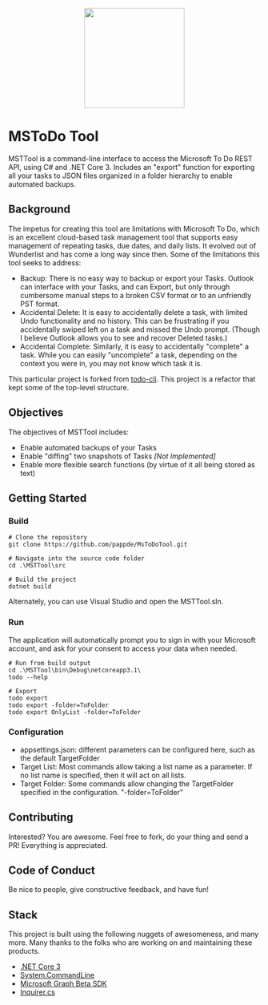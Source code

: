 <p align="center">
    <img 
        src="./assets/logo.png"
        width="200"
        height="200"
    />
</p>

# MSToDo Tool

MSTTool is a command-line interface to access the Microsoft To Do REST API, using C# and .NET Core 3. Includes an "export" function for exporting all your tasks to JSON files organized in a folder hierarchy to enable automated backups.

## Background

The impetus for creating this tool are limitations with Microsoft To Do, which is an excellent cloud-based task management tool that supports easy management of repeating tasks, due dates, and daily lists. It evolved out of Wunderlist and has come a long way since then. Some of the limitations this tool seeks to address:
* Backup: There is no easy way to backup or export your Tasks. Outlook can interface with your Tasks, and can Export, but only through cumbersome manual steps to a broken CSV format or to an unfriendly PST format.
* Accidental Delete: It is easy to accidentally delete a task, with limited Undo functionality and no history. This can be frustrating if you accidentally swiped left on a task and missed the Undo prompt. (Though I believe Outlook allows you to see and recover Deleted tasks.)
* Accidental Complete: Similarly, it is easy to accidentally "complete" a task. While you can easily "uncomplete" a task, depending on the context you were in, you may not know which task it is.

This particular project is forked from [todo-cli](https://github.com/mehmetseckin/todo-cli). This project is a refactor that kept some of the top-level structure.

## Objectives

The objectives of MSTTool includes:
* Enable automated backups of your Tasks
* Enable "diffing" two snapshots of Tasks *[Not Implemented]*
* Enable more flexible search functions (by virtue of it all being stored as text)

## Getting Started

### Build

```
# Clone the repository
git clone https://github.com/pappde/MsToDoTool.git

# Navigate into the source code folder
cd .\MSTTool\src

# Build the project
dotnet build
```

Alternately, you can use Visual Studio and open the MSTTool.sln.

### Run

The application will automatically prompt you to sign in with your Microsoft account, and ask for your consent to access your data when needed.

```
# Run from build output
cd .\MSTTool\bin\Debug\netcoreapp3.1\
todo --help

# Export
todo export
todo export -folder=ToFolder
todo export OnlyList -folder=ToFolder
```

### Configuration

* appsettings.json: different parameters can be configured here, such as the default TargetFolder
* Target List: Most commands allow taking a list name as a parameter. If no list name is specified, then it will act on all lists.
* Target Folder: Some commands allow changing the TargetFolder specified in the configuration. "-folder=ToFolder"

## Contributing

Interested? You are awesome. Feel free to fork, do your thing and send a PR! Everything is appreciated.

## Code of Conduct

Be nice to people, give constructive feedback, and have fun!

## Stack

This project is built using the following nuggets of awesomeness, and many more. Many thanks to the folks who are working on and maintaining these products.

- [.NET Core 3](https://github.com/dotnet/core)
- [System.CommandLine](https://github.com/dotnet/command-line-api)
- [Microsoft Graph Beta SDK](https://github.com/microsoftgraph/msgraph-beta-sdk-dotnet)
- [Inquirer.cs](https://github.com/agolaszewski/Inquirer.cs)
